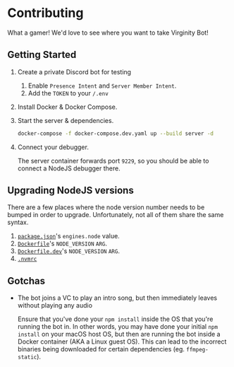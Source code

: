 # Contributing

What a gamer! We'd love to see where you want to take Virginity Bot!

## Getting Started

1. Create a private Discord bot for testing

    1. Enable `Presence Intent` and `Server Member Intent`.
    1. Add the `TOKEN` to your `/.env`

1. Install Docker & Docker Compose.
1. Start the server & dependencies.

    ```sh
    docker-compose -f docker-compose.dev.yaml up --build server -d
    ```

1. Connect your debugger.

    The server container forwards port `9229`, so you should be able to connect a NodeJS debugger there.

## Upgrading NodeJS versions

There are a few places where the node version number needs to be bumped in order to upgrade. Unfortunately, not all of them share the same syntax.

1. [`package.json`](/package.json)'s `engines.node` value.
1. [`Dockerfile`](/Dockerfile)'s `NODE_VERSION` `ARG`.
1. [`Dockerfile.dev`](/Dockerfile.dev)'s `NODE_VERSION` `ARG`.
1. [`.nvmrc`](/.nvmrc)

## Gotchas

-   The bot joins a VC to play an intro song, but then immediately leaves without playing any audio

    Ensure that you've done your `npm install` inside the OS that you're running the bot in. In other words, you may have done your initial `npm install` on your macOS host OS, but then are running the bot inside a Docker container (AKA a Linux guest OS).
    This can lead to the incorrect binaries being downloaded for certain dependencies (eg. `ffmpeg-static`).
